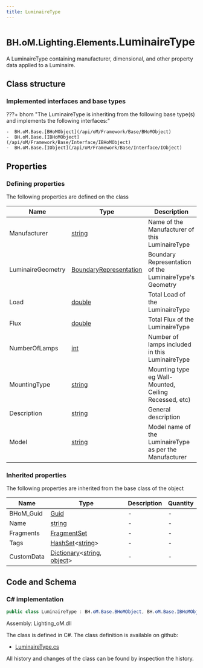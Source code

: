 ```yaml
---
title: LuminaireType
---
```


# <small>BH.oM.Lighting.Elements.</small>**LuminaireType**

A LuminaireType containing manufacturer, dimensional, and other property data applied to a Luminaire.

## Class structure

### Implemented interfaces and base types

???+ bhom "The LuminaireType is inheriting from the following base type(s) and implements the following interfaces:"

    -  BH.oM.Base.[BHoMObject](/api/oM/Framework/Base/BHoMObject)
    -  BH.oM.Base.[IBHoMObject](/api/oM/Framework/Base/Interface/IBHoMObject)
    -  BH.oM.Base.[IObject](/api/oM/Framework/Base/Interface/IObject)


## Properties



### Defining properties

The following properties are defined on the class

| Name             | Type             | Description      | Quantity         |
|------------------|------------------|------------------|------------------|
| Manufacturer | [string](https://learn.microsoft.com/en-us/dotnet/api/System.String?view=netstandard-2.0) | Name of the Manufacturer of this LuminaireType | - |
| LuminaireGeometry | [BoundaryRepresentation](/api/oM/Dimensional/Geometry/Solid/BoundaryRepresentation) | Boundary Representation of the LuminaireType's Geometry | - |
| Load | [double](https://learn.microsoft.com/en-us/dotnet/api/System.Double?view=netstandard-2.0) | Total Load of the LuminaireType | - |
| Flux | [double](https://learn.microsoft.com/en-us/dotnet/api/System.Double?view=netstandard-2.0) | Total Flux of the LuminaireType | - |
| NumberOfLamps | [int](https://learn.microsoft.com/en-us/dotnet/api/System.Int32?view=netstandard-2.0) | Number of lamps included in this LuminaireType | - |
| MountingType | [string](https://learn.microsoft.com/en-us/dotnet/api/System.String?view=netstandard-2.0) | Mounting type eg Wall-Mounted, Ceiling Recessed, etc) | - |
| Description | [string](https://learn.microsoft.com/en-us/dotnet/api/System.String?view=netstandard-2.0) | General description | - |
| Model | [string](https://learn.microsoft.com/en-us/dotnet/api/System.String?view=netstandard-2.0) | Model name of the LuminaireType as per the Manufacturer | - |


### Inherited properties
The following properties are inherited from the base class of the object

| Name             | Type             | Description      | Quantity         |
|------------------|------------------|------------------|------------------|
| BHoM_Guid | [Guid](https://learn.microsoft.com/en-us/dotnet/api/System.Guid?view=netstandard-2.0) | - | - |
| Name | [string](https://learn.microsoft.com/en-us/dotnet/api/System.String?view=netstandard-2.0) | - | - |
| Fragments | [FragmentSet](/api/oM/Framework/Base/FragmentSet) | - | - |
| Tags | [HashSet](https://learn.microsoft.com/en-us/dotnet/api/System.Collections.Generic.HashSet-1?view=netstandard-2.0)&lt;[string](https://learn.microsoft.com/en-us/dotnet/api/System.String?view=netstandard-2.0)&gt; | - | - |
| CustomData | [Dictionary](https://learn.microsoft.com/en-us/dotnet/api/System.Collections.Generic.Dictionary-2?view=netstandard-2.0)&lt;[string](https://learn.microsoft.com/en-us/dotnet/api/System.String?view=netstandard-2.0), [object](https://learn.microsoft.com/en-us/dotnet/api/System.Object?view=netstandard-2.0)&gt; | - | - |


## Code and Schema

### C# implementation

``` C# title="C#"
public class LuminaireType : BH.oM.Base.BHoMObject, BH.oM.Base.IBHoMObject, BH.oM.Base.IObject
```

Assembly: Lighting_oM.dll

The class is defined in C#. The class definition is available on github:

- [LuminaireType.cs](https://github.com/BHoM/BHoM/blob/develop/Lighting_oM/Elements\LuminaireType.cs)

All history and changes of the class can be found by inspection the history.
